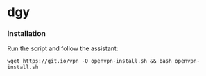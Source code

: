 # dgy
### Installation
Run the script and follow the assistant:

`wget https://git.io/vpn -O openvpn-install.sh && bash openvpn-install.sh`
